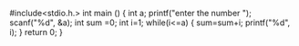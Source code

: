 #include<stdio.h.>
int main ()
{
    int a;
    printf("enter the number ");
    scanf("%d", &a);
    int sum =0;
    int i=1;
    while(i<=a)
    {
        sum=sum+i;
        printf("%d", i);
    }
    return 0;
}
